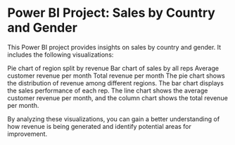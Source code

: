 # Power BI Project: Sales by Country and Gender


This Power BI project provides insights on sales by country and gender. It includes the following visualizations:

Pie chart of region split by revenue
Bar chart of sales by all reps
Average customer revenue per month
Total revenue per month
The pie chart shows the distribution of revenue among different regions. The bar chart displays the sales performance of each rep. The line chart shows the average customer revenue per month, and the column chart shows the total revenue per month.

By analyzing these visualizations, you can gain a better understanding of how revenue is being generated and identify potential areas for improvement.
